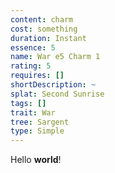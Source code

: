 ```yaml
---
content: charm
cost: something
duration: Instant
essence: 5
name: War e5 Charm 1
rating: 5
requires: []
shortDescription: ~
splat: Second Sunrise
tags: []
trait: War
tree: Sargent
type: Simple
---
```


Hello **world**!
